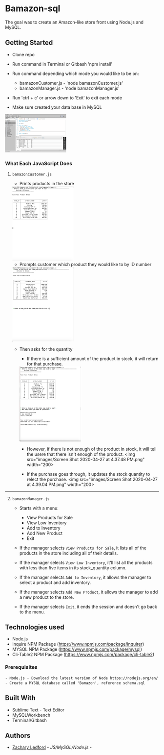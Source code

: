 # Bamazon-sql

The goal was to create an Amazon-like store front using Node.js and MySQL.

## Getting Started

- Clone repo
- Run command in Terminal or Gitbash 'npm install'
- Run command depending which mode you would like to be on:
    * bamazonCustomer.js - 'node bamazonCustomer.js'
    * bamazonManager.js - 'node bamazonManager.js'
- Run 'ctrl + c' or arrow down to 'Exit' to exit each mode

- Make sure created your data base in MySQL
<img src="images/Screen Shot 2020-04-27 at 4.30.05 PM.png" width="200">

### What Each JavaScript Does

1. `bamazonCustomer.js`

    * Prints products in the store
    <img src="images/Screen Shot 2020-04-27 at 4.36.55 PM.png" width="200">
    
    * Prompts customer which product they would like to by ID number
    <img src="images/Screen Shot 2020-04-27 at 4.37.11 PM.png" width="200">
    
    * Then asks for the quantity

        * If there is a sufficient amount of the product in stock, it will return for that purchase.
        <img src="images/Screen Shot 2020-04-27 at 4.38.30 PM.png" width="200">

        * However, if there is not enough of the product in stock, it will tell the usere that there isn't enough of the product.
        <img src="images/Screen Shot 2020-04-27 at 4.37.48 PM.png" width="200>

        * If the purchase goes through, it updates the stock quantity to relect the purchase.
        <img src="images/Screen Shot 2020-04-27 at 4.39.04 PM.png" width="200>

-----------------------------

2. `bamazonManager.js`

    * Starts with a menu:
        * View Products for Sale
        * View Low Inventory
        * Add to Inventory
        * Add New Product
        * Exit
    
    * If the manager selects `View Products for Sale`, it lists all of the products in the store including all of their details.

    * If the manager selects `View Low Inventory`, it'll list all the products with less than five items in its stock_quantity column.

    * If the manager selects `Add to Inventory`, it allows the manager to select a product and add inventory.

    * If the manager selects `Add New Product`, it allows the manager to add a new product to the store.

    * If the manager selects `Exit`, it ends the session and doesn't go back to the menu.

## Technologies used
- Node.js
- Inquire NPM Package (https://www.npmjs.com/package/inquirer)
- MYSQL NPM Package (https://www.npmjs.com/package/mysql)
- Cli-Table2 NPM Package (https://www.npmjs.com/package/cli-table2)
### Prerequisites

```
- Node.js - Download the latest version of Node https://nodejs.org/en/
- Create a MYSQL database called 'Bamazon', reference schema.sql
```

## Built With

* Sublime Text - Text Editor
* MySQLWorkbench
* Terminal/Gitbash

## Authors

* [Zachary Ledford](https://github.com/thePROZACH25) - *JS/MySQL/Node.js* - 